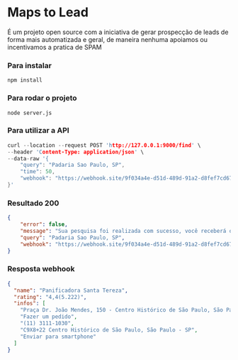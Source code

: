 # Maps to Lead
É um projeto open source com a iniciativa de gerar prospecção de leads de forma mais automatizada e geral, de maneira nenhuma apoiamos ou incentivamos a pratica de SPAM

### Para instalar
```npm install```
### Para rodar o projeto
```node server.js```

### Para utilizar a API
```c
curl --location --request POST 'http://127.0.0.1:9000/find' \
--header 'Content-Type: application/json' \
--data-raw '{
    "query": "Padaria Sao Paulo, SP",
    "time": 50,
    "webhook": "https://webhook.site/9f034a4e-d51d-489d-91a2-d8fef7cd67cf"
}'
``` 

### Resultado 200
```json
{
    "error": false,
    "message": "Sua pesquisa foi realizada com sucesso, você receberá os dados em seu webhook em até 5 minutos.",
    "query": "Padaria Sao Paulo, SP",
    "webhook": "https://webhook.site/9f034a4e-d51d-489d-91a2-d8fef7cd67cf"
}
```

### Resposta webhook

```json
{
  "name": "Panificadora Santa Tereza",
  "rating": "4,4(5.222)",
  "infos": [
    "Praça Dr. João Mendes, 150 - Centro Histórico de São Paulo, São Paulo - SP, 01501-000",
    "Fazer um pedido",
    "(11) 3111-1030",
    "C9X8+22 Centro Histórico de São Paulo, São Paulo - SP",
    "Enviar para smartphone"
  ]
}
```